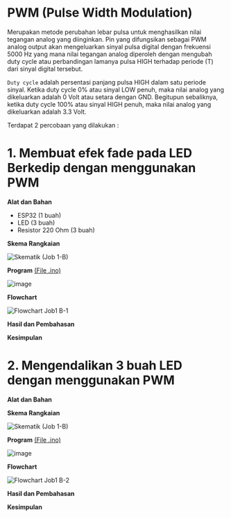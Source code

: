 # PWM (Pulse Width Modulation)
Merupakan metode perubahan lebar pulsa untuk menghasilkan nilai tegangan analog yang diinginkan. Pin yang difungsikan sebagai PWM analog
output akan mengeluarkan sinyal pulsa digital dengan frekuensi 5000 Hz yang mana nilai tegangan analog diperoleh dengan mengubah duty cycle atau perbandingan lamanya pulsa HIGH terhadap periode (T) dari sinyal digital tersebut.

`Duty cycle` adalah persentasi panjang pulsa HIGH dalam satu periode sinyal. Ketika duty cycle 0% atau sinyal LOW penuh, maka nilai analog yang dikeluarkan adalah 0 Volt atau setara dengan GND. Begitupun sebaliknya, ketika duty cycle 100% atau sinyal HIGH penuh, maka nilai analog yang dikeluarkan adalah 3.3 Volt.

Terdapat 2 percobaan yang dilakukan :

# 1. Membuat efek fade pada LED Berkedip dengan menggunakan PWM
**Alat dan Bahan**
- ESP32 (1 buah)
- LED (3 buah)
- Resistor 220 Ohm (3 buah)

**Skema Rangkaian**

![Skematik (Job 1-B)](https://github.com/cakjung/Jobsheet-Embedded/assets/128274951/3f0760d2-d9eb-4aab-a234-b688ef62fd7e)

**Program** <a href="https://github.com/cakjung/Jobsheet-Embedded/blob/main/Jobsheet%201/B%20(PWM)/PWM1/PWM1.ino">(File .ino)</a>

![image](https://github.com/cakjung/Jobsheet-Embedded/assets/128274951/1326d238-dcec-474a-b6df-41129977a31f)


**Flowchart**

![Flowchart Job1 B-1](https://github.com/cakjung/Jobsheet-Embedded/assets/128274951/dfffb900-8fdf-4bb0-8a5a-53239ca34066)

**Hasil dan Pembahasan**

**Kesimpulan**

# 2. Mengendalikan 3 buah LED dengan menggunakan PWM
**Alat dan Bahan**

**Skema Rangkaian**

![Skematik (Job 1-B)](https://github.com/cakjung/Jobsheet-Embedded/assets/128274951/a0b4743d-f632-4af1-8a28-5b65060eacbb)

**Program** <a href="https://github.com/cakjung/Jobsheet-Embedded/blob/main/Jobsheet%201/B%20(PWM)/PWM2/PWM2.ino">(File .ino)</a>

![image](https://github.com/cakjung/Jobsheet-Embedded/assets/128274951/bae3c01b-7cb2-4c14-8680-7968bc11bbae)

**Flowchart**

![Flowchart Job1 B-2](https://github.com/cakjung/Jobsheet-Embedded/assets/128274951/369cf872-dd94-4084-8ce0-409afbe29897)

**Hasil dan Pembahasan**

**Kesimpulan**
